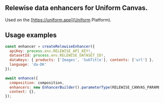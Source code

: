 ## Relewise data enhancers for Uniform Canvas.

Used on the [https://uniform.app](Uniform Platform).

## Usage examples

```javascript
const enhancer = createRelewiseEnhancer({
  apiKey: process.env.RELEWISE_API_KEY!,
  datasetId: process.env.RELEWISE_DATASET_ID!,
  dataKeys: { products: ['Images', 'SubTitle'], contents: ['url'] },
  language: 'da-DK'
});
  
await enhance({
  composition: composition,
  enhancers: new EnhancerBuilder().parameterType(RELEWISE_CANVAS_PARAMETER_TYPES, enhancer),
  context: {},
});
```